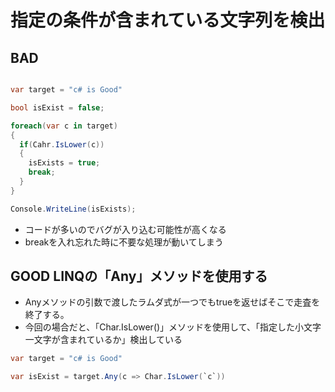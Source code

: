 # 指定の条件が含まれている文字列を検出

## BAD 

```c#

var target = "c# is Good"

bool isExist = false;

foreach(var c in target)
{
  if(Cahr.IsLower(c))
  {
    isExists = true;
    break;
  }
}

Console.WriteLine(isExists);
```

- コードが多いのでバグが入り込む可能性が高くなる
- breakを入れ忘れた時に不要な処理が動いてしまう

## GOOD LINQの「Any」メソッドを使用する

- Anyメソッドの引数で渡したラムダ式が一つでもtrueを返せばそこで走査を終了する。
- 今回の場合だと、「Char.IsLower()」メソッドを使用して、「指定した小文字一文字が含まれているか」検出している

```c#
var target = "c# is Good"

var isExist = target.Any(c => Char.IsLower(`c`))
```